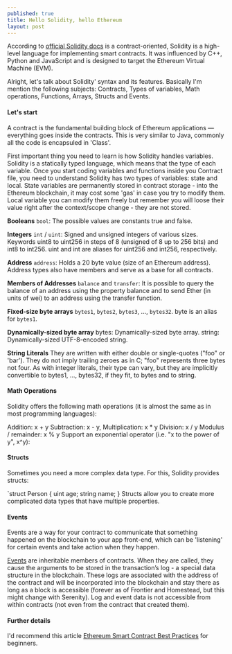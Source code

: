 ```yaml
---
published: true
title: Hello Solidity, hello Ethereum
layout: post
---
```


According to [official Solidity docs] is a contract-oriented, Solidity is a high-level language for implementing smart contracts. It was influenced by C++,
Python and JavaScript and is designed to target the Ethereum Virtual Machine (EVM).

Alright, let's talk about Solidity' syntax and its features. Basically I'm mention the following subjects: Contracts, Types of variables, Math operations, Functions, Arrays, Structs and Events. 

#### Let's start 

A contract is the fundamental building block of Ethereum applications — everything goes inside the contracts. This is very similar to Java, commonly all the code is encapsuled in 'Class'.  

First important thing you need to learn is how Solidity handles variables. Solidity is a statically typed language, which means that the type of each variable. Once you start coding variables and functions inside you Contract file, you need to understand Solidity has two types of variables: state and local. 
State variables are permanently stored in contract storage - into the Ethereum blockchain, it may cost some 'gas' in case you try to modify them.
Local variable you can modify them freely but remember you will loose their value right after the context/scope change - they are not stored.  

**Booleans**
`bool`: The possible values are constants true and false.

**Integers**
`int` / `uint`: Signed and unsigned integers of various sizes. Keywords uint8 to uint256 in steps of 8 (unsigned of 8 up to 256 bits) and int8 to int256. uint and int are aliases for uint256 and int256, respectively.

**Address**
`address`: Holds a 20 byte value (size of an Ethereum address). Address types also have members and serve as a base for all contracts.

**Members of Addresses**
`balance` and `transfer`: It is possible to query the balance of an address using the property balance and to send Ether (in units of wei) to an address using the transfer function.

**Fixed-size byte arrays**
`bytes1`, `bytes2`, `bytes3`, …, `bytes32`. byte is an alias for `bytes1`.

**Dynamically-sized byte array**
bytes: Dynamically-sized byte array.
string: Dynamically-sized UTF-8-encoded string.

**String Literals**
They are written with either double or single-quotes ("foo" or 'bar'). They do not imply trailing zeroes as in C; "foo" represents three bytes not four. As with integer literals, their type can vary, but they are implicitly convertible to bytes1, …, bytes32, if they fit, to bytes and to string.

#### Math Operations

Solidity offers the following math operations (it is almost the same as in most programming languages):

Addition: x + y
Subtraction: x - y,
Multiplication: x * y
Division: x / y
Modulus / remainder: x % y 
Support an exponential operator (i.e. "x to the power of y", x^y):

#### Structs
Sometimes you need a more complex data type. For this, Solidity provides structs:

`struct Person {
  uint age;
  string name;
}
Structs allow you to create more complicated data types that have multiple properties.

#### Events
Events are a way for your contract to communicate that something happened on the blockchain to your app front-end, which can be 'listening' for certain events and take action when they happen.

[Events] are inheritable members of contracts. When they are called, they cause the arguments to be stored in the transaction’s log - a special data structure in the blockchain. These logs are associated with the address of the contract and will be incorporated into the blockchain and stay there as long as a block is accessible (forever as of Frontier and Homestead, but this might change with Serenity). Log and event data is not accessible from within contracts (not even from the contract that created them).


#### Further details 

I'd recommend this article [Ethereum Smart Contract Best Practices] for beginners.

[official Solidity docs]: https://media.readthedocs.org/pdf/solidity/develop/solidity.pdf
[Events]: https://github.com/ethereum/wiki/wiki/JavaScript-API#contract-events
[Ethereum Smart Contract Best Practices]: https://consensys.github.io/smart-contract-best-practices/recommendations/ 